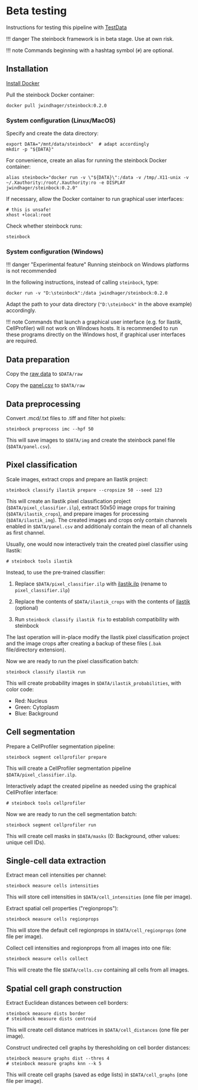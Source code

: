 # Beta testing

Instructions for testing this pipeline with [TestData](https://github.com/BodenmillerGroup/TestData)

!!! danger
    The steinbock framework is in beta stage. Use at own risk.

!!! note
    Commands beginning with a hashtag symbol (`#`) are optional.

## Installation

[Install Docker](https://docs.docker.com/get-docker/)

Pull the steinbock Docker container:

    docker pull jwindhager/steinbock:0.2.0

### System configuration (Linux/MacOS)

Specify and create the data directory:

    export DATA="/mnt/data/steinbock"  # adapt accordingly
    mkdir -p "${DATA}"

For convenience, create an alias for running the steinbock Docker container:

    alias steinbock="docker run -v \"${DATA}\":/data -v /tmp/.X11-unix -v ~/.Xauthority:/root/.Xauthority:ro -e DISPLAY jwindhager/steinbock:0.2.0"

If necessary, allow the Docker container to run graphical user interfaces:

    # this is unsafe!
    xhost +local:root

Check whether steinbock runs:

    steinbock

### System configuration (Windows)

!!! danger "Experimental feature"
    Running steinbock on Windows platforms is not recommended

In the following instructions, instead of calling `steinbock`, type:

    docker run -v "D:\steinbock":/data jwindhager/steinbock:0.2.0

Adapt the path to your data directory (`"D:\steinbock"` in the above example) accordingly.

!!! note
    Commands that launch a graphical user interface (e.g. for Ilastik, CellProfiler) will not work on Windows hosts. It is recommended to run these programs directly on the Windows host, if graphical user interfaces are required.

## Data preparation

Copy the [raw data](https://github.com/BodenmillerGroup/TestData/tree/main/datasets/210308_ImcTestData/raw) to `$DATA/raw`

Copy the [panel.csv](https://github.com/BodenmillerGroup/TestData/blob/main/datasets/210308_ImcTestData/panel.csv) to `$DATA/raw`

## Data preprocessing

Convert .mcd/.txt files to .tiff and filter hot pixels:

    steinbock preprocess imc --hpf 50

This will save images to `$DATA/img` and create the steinbock panel file (`$DATA/panel.csv`).

## Pixel classification

Scale images, extract crops and prepare an Ilastik project:

    steinbock classify ilastik prepare --cropsize 50 --seed 123

This will create an Ilastik pixel classification project (`$DATA/pixel_classifier.ilp`), extract 50x50 image crops for training (`$DATA/ilastik_crops`), and prepare images for processing (`$DATA/ilastik_img`). The created images and crops only contain channels enabled in `$DATA/panel.csv` and additionaly contain the mean of all channels as first channel.

Usually, one would now interactively train the created pixel classifier using Ilastik:

    # steinbock tools ilastik

Instead, to use the pre-trained classifier:
  
  1. Replace `$DATA/pixel_classifier.ilp` with [ilastik.ilp](https://github.com/BodenmillerGroup/TestData/blob/main/datasets/210308_ImcTestData/ilastik.ilp) (rename to `pixel_classifier.ilp`)
  
  2. Replace the contents of `$DATA/ilastik_crops` with the contents of [ilastik](https://github.com/BodenmillerGroup/TestData/tree/main/datasets/210308_ImcTestData/analysis/ilastik) (optional)
  
  3. Run `steinbock classify ilastik fix` to establish compatibility with steinbock

The last operation will in-place modify the Ilastik pixel classification project and the image crops after creating a backup of these files (`.bak` file/directory extension).

Now we are ready to run the pixel classification batch:

    steinbock classify ilastik run

This will create probability images in `$DATA/ilastik_probabilities`, with color code:

- Red: Nucleus
- Green: Cytoplasm
- Blue: Background

## Cell segmentation

Prepare a CellProfiler segmentation pipeline:

    steinbock segment cellprofiler prepare

This will create a CellProfiler segmentation pipeline `$DATA/pixel_classifier.ilp`.

Interactively adapt the created pipeline as needed using the graphical CellProfiler interface:

    # steinbock tools cellprofiler

Now we are ready to run the cell segmentation batch:

    steinbock segment cellprofiler run

This will create cell masks in `$DATA/masks` (0: Background, other values: unique cell IDs).

## Single-cell data extraction

Extract mean cell intensities per channel:

    steinbock measure cells intensities

This will store cell intensities in `$DATA/cell_intensities` (one file per image).

Extract spatial cell properties ("regionprops"):

    steinbock measure cells regionprops

This will store the default cell regionprops in `$DATA/cell_regionprops` (one file per image).

Collect cell intensities and regionprops from all images into one file:

    steinbock measure cells collect

This will create the file `$DATA/cells.csv` containing all cells from all images.

## Spatial cell graph construction

Extract Euclidean distances between cell borders:

    steinbock measure dists border
    # steinbock measure dists centroid

This will create cell distance matrices in `$DATA/cell_distances` (one file per image).

Construct undirected cell graphs by theresholding on cell border distances:

    steinbock measure graphs dist --thres 4
    # steinbock measure graphs knn --k 5

This will create cell graphs (saved as edge lists) in `$DATA/cell_graphs` (one file per image).
